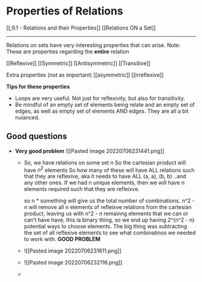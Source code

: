# Properties of Relations

[[;9.1 - Relations and their Properties]]
[[Relations ON a Set]]

---

Relations on sets have very interesting properties that can arise. 
Note: These are properties regarding the **entire** relation

[[Reflexive]]
[[Symmetric]]
[[Antisymmetric]]
[[Transitive]]


Extra properties (not as important)
[[asymmetric]]
[[irreflexive]]


**Tips for these properties**
- Loops are very useful. Not just for reflexivity, but also for transitivity. 
- Be mindful of an empty set of elements being relate and an empty set of edges, as well as empty set of elements AND edges. They are all a bit nuianced.


## Good questions

- **Very good problem** ![[Pasted image 20220706231441.png]] 
	- So, we have relations on some set n
	  So the cartesian product will have $n^2$ elements 
	  So how many of these will have ALL relations such that they are reflexive, aka it needs to have ALL (a, a), (b, b) ..and any other ones. If we had n unique elements, then we will have n elements required such that they are refleixve.
	  
	  so n * something will give us the total number of combinations. 
	  n^2 - n will remove all n elements of refleixve relations from the cartesian product, leaving us with n^2 - n remainng elements that we can or can’t have have, this ia  binary thing, so we end up having 2^(n^2 - n) potential ways to choose elements. The big thing was subtracting the set of all reflexive elements to see what combinatinos we needed to work with. **GOOD PROBLEM**
	- ![[Pasted image 20220706231611.png]]
	- ![[Pasted image 20220706232116.png]]
	- 
